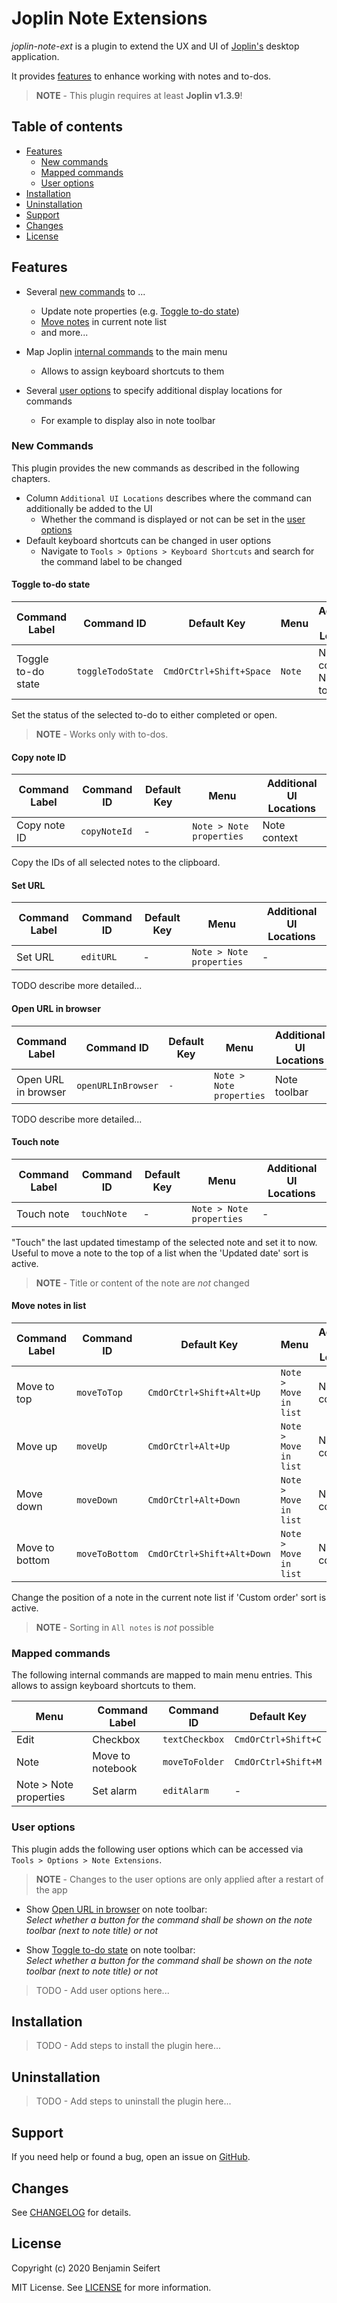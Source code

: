 # Joplin Note Extensions

_joplin-note-ext_ is a plugin to extend the UX and UI of [Joplin's](https://joplinapp.org/) desktop application.

It provides [features](#features) to enhance working with notes and to-dos.

> **NOTE** - This plugin requires at least **Joplin v1.3.9**!

## Table of contents

- [Features](#features)
  - [New commands](#new-commands)
  - [Mapped commands](#mapped-commands)
  - [User options](#user-options)
- [Installation](#installation)
- [Uninstallation](#uninstallation)
- [Support](#support)
- [Changes](#changes)
- [License](#license)

## Features

- Several [new commands](#new-commands) to ...

  - Update note properties (e.g. [Toggle to-do state](#toggle-to-do-state))
  - [Move notes](#move-notes) in current note list
  - and more...

- Map Joplin [internal commands](#mapped-commands) to the main menu

  - Allows to assign keyboard shortcuts to them

- Several [user options](#user-options) to specify additional display locations for commands

  - For example to display also in note toolbar

### New Commands

This plugin provides the new commands as described in the following chapters.

- Column `Additional UI Locations` describes where the command can additionally be added to the UI
  - Whether the command is displayed or not can be set in the [user options](#user-options)
- Default keyboard shortcuts can be changed in user options
  - Navigate to `Tools > Options > Keyboard Shortcuts` and search for the command label to be changed

#### Toggle to-do state

| Command Label      | Command ID        | Default Key             | Menu   | Additional UI Locations       |
| ------------------ | ----------------- | ----------------------- | ------ | ----------------------------- |
| Toggle to-do state | `toggleTodoState` | `CmdOrCtrl+Shift+Space` | `Note` | Note context,<br>Note toolbar |

Set the status of the selected to-do to either completed or open.

> **NOTE** - Works only with to-dos.

#### Copy note ID

| Command Label | Command ID   | Default Key | Menu                     | Additional UI Locations |
| ------------- | ------------ | ----------- | ------------------------ | ----------------------- |
| Copy note ID  | `copyNoteId` | -           | `Note > Note properties` | Note context            |

Copy the IDs of all selected notes to the clipboard.

#### Set URL

| Command Label | Command ID | Default Key | Menu                     | Additional UI Locations |
| ------------- | ---------- | ----------- | ------------------------ | ----------------------- |
| Set URL       | `editURL`  | -           | `Note > Note properties` | -                       |

TODO describe more detailed...

#### Open URL in browser

| Command Label       | Command ID         | Default Key | Menu                     | Additional UI Locations |
| ------------------- | ------------------ | ----------- | ------------------------ | ----------------------- |
| Open URL in browser | `openURLInBrowser` | `-`         | `Note > Note properties` | Note toolbar            |

TODO describe more detailed...

#### Touch note

| Command Label | Command ID  | Default Key | Menu                     | Additional UI Locations |
| ------------- | ----------- | ----------- | ------------------------ | ----------------------- |
| Touch note    | `touchNote` | -           | `Note > Note properties` | -                       |

"Touch" the last updated timestamp of the selected note and set it to now.
Useful to move a note to the top of a list when the 'Updated date' sort is active.

> **NOTE** - Title or content of the note are _not_ changed

#### Move notes in list

| Command Label  | Command ID     | Default Key                | Menu                  | Additional UI Locations |
| -------------- | -------------- | -------------------------- | --------------------- | ----------------------- |
| Move to top    | `moveToTop`    | `CmdOrCtrl+Shift+Alt+Up`   | `Note > Move in list` | Note context            |
| Move up        | `moveUp`       | `CmdOrCtrl+Alt+Up`         | `Note > Move in list` | Note context            |
| Move down      | `moveDown`     | `CmdOrCtrl+Alt+Down`       | `Note > Move in list` | Note context            |
| Move to bottom | `moveToBottom` | `CmdOrCtrl+Shift+Alt+Down` | `Note > Move in list` | Note context            |

Change the position of a note in the current note list if 'Custom order' sort is active.

> **NOTE** - Sorting in `All notes` is _not_ possible

### Mapped commands

The following internal commands are mapped to main menu entries. This allows to assign keyboard shortcuts to them.

| Menu                   | Command Label    | Command ID     | Default Key         |
| ---------------------- | ---------------- | -------------- | ------------------- |
| Edit                   | Checkbox         | `textCheckbox` | `CmdOrCtrl+Shift+C` |
| Note                   | Move to notebook | `moveToFolder` | `CmdOrCtrl+Shift+M` |
| Note > Note properties | Set alarm        | `editAlarm`    | -                   |

### User options

This plugin adds the following user options which can be accessed via `Tools > Options > Note Extensions`.

> **NOTE** - Changes to the user options are only applied after a restart of the app

- Show [Open URL in browser](#open-url-in-browser) on note toolbar:\
  _Select whether a button for the command shall be shown on the note toolbar (next to note title) or not_

- Show [Toggle to-do state](#toggle-to-do-state) on note toolbar:\
  _Select whether a button for the command shall be shown on the note toolbar (next to note title) or not_

> TODO - Add user options here...

## Installation

> TODO - Add steps to install the plugin here...

## Uninstallation

> TODO - Add steps to uninstall the plugin here...

## Support

If you need help or found a bug, open an issue on [GitHub](https://github.com/benji300/joplin-note-ext/issues).

## Changes

See [CHANGELOG](./CHANGELOG.md) for details.

## License

Copyright (c) 2020 Benjamin Seifert

MIT License. See [LICENSE](./LICENSE) for more information.
